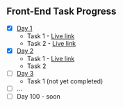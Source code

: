 ## Front-End Task Progress
- [x] [Day 1](Day%201/)
  - Task 1 - [Live link](https://sathya-bloglandingpage.netlify.app/)
  - Task 2 - [Live link](https://sathya-daynightmode.netlify.app/)
- [x] [Day 2](Day2/)
    - Task 1 - [Live link](https://sathya-socialmedialinks.netlify.app/)
    - Task 2
- [ ] [Day 3](Day%203/)
    - Task 1 (not yet completed)
- [ ] ...
- [ ] Day 100 - soon
